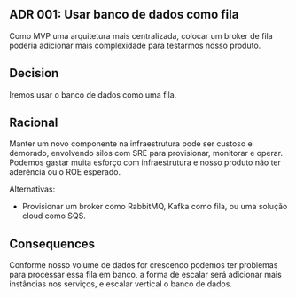 ## ADR 001: Usar banco de dados como fila
Como MVP uma arquitetura mais centralizada, colocar um broker de fila poderia adicionar mais complexidade para testarmos nosso produto.

## Decision
Iremos usar o banco de dados como uma fila.

## Racional
Manter um novo componente na infraestrutura pode ser custoso e demorado, envolvendo silos com SRE para provisionar, monitorar e operar.
Podemos gastar muita esforço com infraestrutura e nosso produto não ter aderência ou o ROE esperado.

Alternativas:
- Provisionar um broker como RabbitMQ, Kafka como fila, ou uma solução cloud como SQS.

## Consequences
Conforme nosso volume de dados for crescendo podemos ter problemas para processar essa fila em banco, a forma de escalar será adicionar mais instâncias nos serviços, e escalar vertical o banco de dados.


